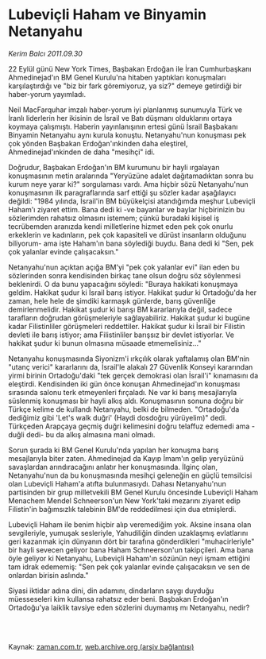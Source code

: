 # Lubeviçli Haham ve  Binyamin Netanyahu

*Kerim Balcı 2011.09.30*

<td class="columnist-detail">
<p>22 Eylül günü New York Times, Başbakan Erdoğan ile İran Cumhurbaşkanı Ahmedinejad'ın BM Genel Kurulu'na hitaben yaptıkları konuşmaları karşılaştırdığı ve "biz bir fark göremiyoruz, ya siz?" demeye getirdiği bir haber-yorum yayımladı.</p>
<p>
<div id="haberMetinDiv">
<p>Neil MacFarquhar imzalı haber-yorum iyi planlanmış sunumuyla Türk ve İranlı liderlerin her ikisinin de İsrail ve Batı düşmanı olduklarını ortaya koymaya çalışmıştı. Haberin yayınlanışının ertesi günü İsrail Başbakanı Binyamin Netanyahu aynı kurula konuştu. Netanyahu'nun konuşması pek çok yönden Başbakan Erdoğan'ınkinden daha eleştirel, Ahmedinejad'ınkinden de daha "mesihçi" idi.
<p>Doğrudur, Başbakan Erdoğan'ın BM kurumunu bir hayli ırgalayan konuşmasının metin aralarında "Yeryüzüne adalet dağıtamadıktan sonra bu kurum neye yarar ki?" sorgulaması vardı. Ama hiçbir sözü Netanyahu'nun konuşmasının ilk paragraflarında sarf ettiği şu sözler kadar aşağılayıcı değildi: "1984 yılında, İsrail'in BM büyükelçisi atandığımda meşhur Lubeviçli Haham'ı ziyaret ettim. Bana dedi ki -ve bayanlar ve baylar hiçbirinizin bu sözlerimden rahatsız olmasını istemem; çünkü buradaki kişisel iş tecrübemden aranızda kendi milletlerine hizmet eden pek çok onurlu erkeklerin ve kadınların, pek çok kapasiteli ve dürüst insanların olduğunu biliyorum- ama işte Haham'ın bana söylediği buydu. Bana dedi ki "Sen, pek çok yalanlar evinde çalışacaksın."
<p>Netanyahu'nun açıktan açığa BM'yi "pek çok yalanlar evi" ilan eden bu sözlerinden sonra kendisinden birkaç tane olsun doğru söz söylenmesi beklenirdi. O da bunu yapacağını söyledi: "Buraya hakikati konuşmaya geldim. Hakikat şudur ki İsrail barış istiyor. Hakikat şudur ki Ortadoğu'da her zaman, hele hele de şimdiki karmaşık günlerde, barış güvenliğe demirlenmelidir. Hakikat şudur ki barışı BM kararlarıyla değil, sadece tarafların doğrudan görüşmeleriyle sağlayabiliriz. Hakikat şudur ki bugüne kadar Filistinliler görüşmeleri reddettiler. Hakikat şudur ki İsrail bir Filistin devleti ile barış istiyor; ama Filistinliler barışsız bir devlet istiyorlar. Ve hakikat şudur ki bunun olmasına müsaade etmemelisiniz..."
<p>Netanyahu konuşmasında Siyonizm'i ırkçılık olarak yaftalamış olan BM'nin "utanç verici" kararlarını da, İsrail'le alakalı 27 Güvenlik Konseyi kararından yirmi birinin Ortadoğu'daki "tek gerçek demokrasi olan İsrail'i" kınamasını da eleştirdi. Kendisinden iki gün önce konuşan Ahmedinejad'ın konuşması sırasında salonu terk etmeyenleri fırçaladı. Ne var ki barış mesajlarıyla süslenmiş konuşması bir hayli alkış aldı. Konuşmasının sonuna doğru bir Türkçe kelime de kullandı Netanyahu, belki de bilmeden. "Ortadoğu'da dediğimiz gibi 'Let's walk duğri' (Haydi dosdoğru yürüyelim)" dedi. Türkçeden Arapçaya geçmiş duğri kelimesini doğru telaffuz edemedi ama -duğli dedi- bu da alkış almasına mani olmadı.
<p>Sorun şurada ki BM Genel Kurulu'nda yapılan her konuşma barış mesajlarıyla biter zaten. Ahmedinejad da Kayıp İmam'ın gelip yeryüzünü savaşlardan arındıracağını anlatır her konuşmasında. İlginç olan, Netanyahu'nun da bu konuşmasında mesihçi geleneğin en güçlü temsilcisi olan Lubeviçli Haham'a atıfta bulunmasıydı. Dahası Netanyahu'nun partisinden bir grup milletvekili BM Genel Kurulu öncesinde Lubeviçli Haham Menachem Mendel Schneerson'un New York'taki mezarını ziyaret edip Filistin'in bağımsızlık talebinin BM'de reddedilmesi için dua etmişlerdi.
<p>Lubeviçli Haham ile benim hiçbir alıp veremediğim yok. Aksine insana olan sevgileriyle, yumuşak sesleriyle, Yahudiliğin dinden uzaklaşmış evlatlarını geri kazanmak için dünyanın dört bir tarafına gönderdikleri "muhacirleriyle" bir hayli sevecen geliyor bana Haham Schneerson'un takipçileri. Ama bana öyle geliyor ki Netanyahu, Lubeviçli Haham'ın sözünün neyi işmam ettiğini tam idrak edememiş: "Sen pek çok yalanlar evinde çalışacaksın ve sen de onlardan birisin aslında."
<p> Siyasi iktidar adına dini, din adamını, dindarların saygı duyduğu müesseseleri kim kullansa rahatsız eder beni. Başbakan Erdoğan'ın Ortadoğu'ya laiklik tavsiye eden sözlerini duymamış mı Netanyahu, nedir? </p></p></p></p></p></p></p></div>
</p>


<p><br>
		 </br></p></td>

Kaynak: [zaman.com.tr](http://zaman.com.tr/yazar.do?yazino=1185217), [web.archive.org (arşiv bağlantısı)](http://web.archive.org/web/20111213095510/http://zaman.com.tr/yazar.do?yazino=1185217)

